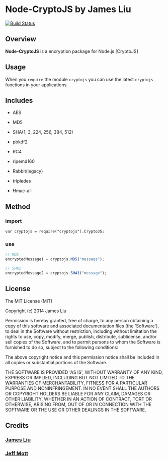 Node-CryptoJS by James Liu
======

[![Build Status](https://travis-ci.org/jamesliu96/cryptojs.png)](https://travis-ci.org/jamesliu96/cryptojs)

Overview
------

**Node-CryptoJS** is a encryption package for Node.js
[CryptoJS]

Usage
------

When you `require` the module `cryptojs` you can use the latest `cryptojs` functions in your applications.

Includes
------

- AES

- MD5

- SHA(1, 3, 224, 256, 384, 512)

- pbkdf2

- RC4

- ripemd160

- Rabbit(legacy)

- tripledes

- Hmac-all

## Method

### import

```
var cryptojs = require("cryptojs").CryptoJS;
```

### use

```Javascript
// MD5
encryptedMessage1 = cryptojs.MD5("message");

// SHA1
encryptedMessage2 = cryptojs.SHA1("message");
```
License
------

The MIT License (MIT)

Copyright (c) 2014 James Liu

Permission is hereby granted, free of charge, to any person obtaining
a copy of this software and associated documentation files (the
'Software'), to deal in the Software without restriction, including
without limitation the rights to use, copy, modify, merge, publish,
distribute, sublicense, and/or sell copies of the Software, and to
permit persons to whom the Software is furnished to do so, subject to
the following conditions:

The above copyright notice and this permission notice shall be
included in all copies or substantial portions of the Software.

THE SOFTWARE IS PROVIDED 'AS IS', WITHOUT WARRANTY OF ANY KIND,
EXPRESS OR IMPLIED, INCLUDING BUT NOT LIMITED TO THE WARRANTIES OF
MERCHANTABILITY, FITNESS FOR A PARTICULAR PURPOSE AND NONINFRINGEMENT.
IN NO EVENT SHALL THE AUTHORS OR COPYRIGHT HOLDERS BE LIABLE FOR ANY
CLAIM, DAMAGES OR OTHER LIABILITY, WHETHER IN AN ACTION OF CONTRACT,
TORT OR OTHERWISE, ARISING FROM, OUT OF OR IN CONNECTION WITH THE
SOFTWARE OR THE USE OR OTHER DEALINGS IN THE SOFTWARE.


Credits
------

### [James Liu](http://jamesliu.info/)

### [Jeff Mott](https://code.google.com/p/crypto-js/)

